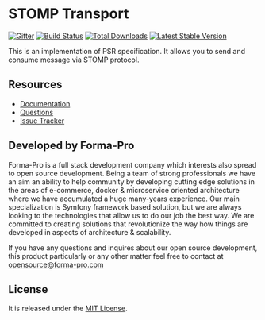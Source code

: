 # STOMP Transport

[![Gitter](https://badges.gitter.im/php-enqueue/Lobby.svg)](https://gitter.im/php-enqueue/Lobby)
[![Build Status](https://travis-ci.org/php-enqueue/stomp.png?branch=master)](https://travis-ci.org/php-enqueue/stomp)
[![Total Downloads](https://poser.pugx.org/enqueue/stomp/d/total.png)](https://packagist.org/packages/enqueue/stomp)
[![Latest Stable Version](https://poser.pugx.org/enqueue/stomp/version.png)](https://packagist.org/packages/enqueue/stomp)

This is an implementation of PSR specification. It allows you to send and consume message via STOMP protocol.  

## Resources

* [Documentation](https://github.com/php-enqueue/enqueue-dev/blob/master/docs/index.md)
* [Questions](https://gitter.im/php-enqueue/Lobby)
* [Issue Tracker](https://github.com/php-enqueue/enqueue-dev/issues)

## Developed by Forma-Pro

Forma-Pro is a full stack development company which interests also spread to open source development. 
Being a team of strong professionals we have an aim an ability to help community by developing cutting edge solutions in the areas of e-commerce, docker & microservice oriented architecture where we have accumulated a huge many-years experience. 
Our main specialization is Symfony framework based solution, but we are always looking to the technologies that allow us to do our job the best way. We are committed to creating solutions that revolutionize the way how things are developed in aspects of architecture & scalability.

If you have any questions and inquires about our open source development, this product particularly or any other matter feel free to contact at opensource@forma-pro.com

## License

It is released under the [MIT License](LICENSE).